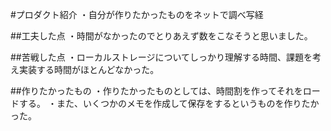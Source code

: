 #プロダクト紹介
・自分が作りたかったものをネットで調べ写経

##工夫した点
・時間がなかったのでとりあえず数をこなそうと思いました。

##苦戦した点
・ローカルストレージについてしっかり理解する時間、課題を考え実装する時間がほとんどなかった。

##作りたかったもの
・作りたかったものとしては、時間割を作ってそれをロードする。
・また、いくつかのメモを作成して保存をするというものを作りたかった。
